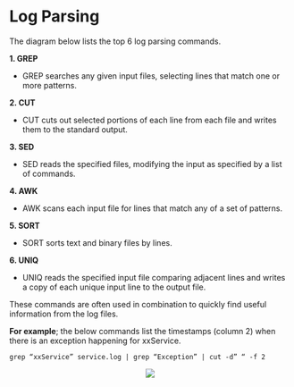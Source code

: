 # Log Parsing

The diagram below lists the top 6 log parsing commands.

**1. GREP**

- GREP searches any given input files, selecting lines that match one or more patterns.

**2. CUT**

- CUT cuts out selected portions of each line from each file and writes them to the standard output.

**3. SED**

- SED reads the specified files, modifying the input as specified by a list of commands.

**4. AWK**

- AWK scans each input file for lines that match any of a set of patterns.

**5. SORT**

- SORT sorts text and binary files by lines.

**6. UNIQ**

- UNIQ reads the specified input file comparing adjacent lines and writes a copy of each unique input line to the output file.

These commands are often used in combination to quickly find useful information from the log files.

**For example**; the below commands list the timestamps (column 2) when there is an exception happening for xxService.

`grep “xxService” service.log | grep “Exception” | cut -d” “ -f 2`

<div style="text-align: center;">
  <img src="https://pbs.twimg.com/media/F-bGfPuacAAUxio?format=jpg&name=small">
</div>
